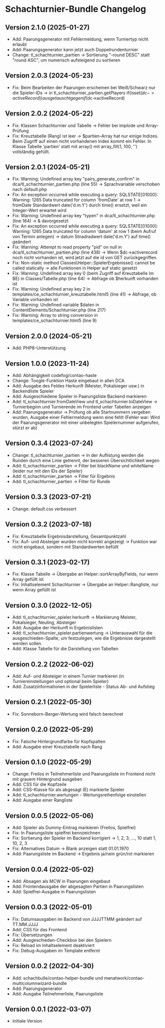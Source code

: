 # Schachturnier-Bundle Changelog

## Version 2.1.0 (2025-01-27)

* Add: Paarungsgenerator mit Fehlermeldung, wenn Turniertyp nicht erlaubt
* Add: Paarungsgenerator kann jetzt auch Doppelrundenturnier
* Change: tl_schachturnier_partien -> Sortierung "-round DESC" statt "round ASC", um numerisch aufsteigend zu sortieren

## Version 2.0.3 (2024-05-23)

* Fix: Beim Bearbeiten der Paarungen erscheinen bei Weiß/Schwarz nur die Spieler-IDs -> in tl_schachturnier_partien.getPlayers if(isset($dc->activeRecord)) ausgetauscht gegen if($dc->activeRecord)

## Version 2.0.2 (2024-05-22)

* Fix: Klassen Schachturnier und Tabelle -> Fehler bei implode und Array-Prüfung
* Fix: Kreuztabelle (Rang) ist leer -> $partien-Array hat nur einige Indizes. Beim Zugriff auf einen nicht vorhandenen Index kommt ein Fehler. In Klasse Tabelle 'partien' statt mit array() mit array_fill(1, 100, '') vollständig gefüllt.

## Version 2.0.1 (2024-05-21)

* Fix: Warning: Undefined array key "pairs_generate_confirm" in dca/tl_schachturnier_partien.php (line 55) -> Sprachvariable verschoben nach default.php
* Fix: An exception occurred while executing a query: SQLSTATE[01000]: Warning: 1265 Data truncated for column 'fromDate' at row 1 -> fromDate Standardwert date('d.m.Y') durch time() ersetzt, weil ein Integer-Wert erwartet wird
* Fix: Warning: Undefined array key "typen" in dca/tl_schachturnier.php (line 164) -> & davorgesetzt
* Fix: An exception occurred while executing a query: SQLSTATE[01000]: Warning: 1265 Data truncated for column 'datum' at row 1 (beim Aufruf von Termin anlegen) -> datum Stnadradwert date('d.m.Y') auf time() geändert
* Fix: Warning: Attempt to read property "pid" on null in dca/tl_schachturnier_partien.php (line 438) -> Wenn $dc->activerecord noch nicht vorhanden ist, wird jetzt auf die id von GET zurückgegriffen.
* Fix: Non-static method Classes\Helper::SpielerErgebnisse() cannot be called statically -> alle Funktionen in Helper auf static gesetzt
* Fix: Warning: Undefined array key 0 (beim Zugriff auf Kreuztabelle im BE) in Classes/Tabelle.php (line 64) -> Abfrage ob $herkunft vorhanden ist
* Fix: Warning: Undefined array key 2 in templates/ce_schachturnier_kreuztabelle.html5 (line 41) -> Abfrage, ob Variable vorhanden ist
* Fix: Warning: Undefined variable $daten in ContentElements/Schachturnier.php (line 217) 
* Fix: Warning: Array to string conversion in templates/ce_schachturnier.html5 (line 9) 

## Version 2.0.0 (2024-05-21)

* Add: PHP8-Unterstützung

## Version 1.0.0 (2023-11-24)

* Add: Abhängigkeit codefog/contao-haste
* Change: Toogle-Funktion Haste eingebaut in allen DCA
* Add: Ausgabe des Feldes Herkunft (Meister, Pokalsieger usw.) in Backendliste Spieler
* Add: Ausgeschiedene Spieler in Paarungsliste Backend markieren
* Add: tl_schachturnier.fromDateView und tl_schachturnier.toDateView -> Turnierbeginn und Turnierende im Frontend unter Tabellen anzeigen
* Add: Paarungsgenerator -> Prüfung ob alle Startnummern vergeben wurden, Ausgabe einer Fehlermeldung wenn eine fehlt (Fehler war: Wird der Paarungsgenerator mit einer unbelegten Spielernummer aufgerufen, stürzt er ab)

## Version 0.3.4 (2023-07-24)

* Change: tl_schachturnier_partien -> In der Auflistung werden die Runden durch eine Linie getrennt, der besseren Übersichtlichkeit wegen
* Add: tl_schachturnier_partien -> Filter bei blackName und whiteName (leider nur mit den IDs der Spieler)
* Add: tl_schachturnier_partien -> Filter für Ergebnis
* Add: tl_schachturnier_partien -> Filter für Runde

## Version 0.3.3 (2023-07-21)

* Change: default.css verbessert

## Version 0.3.2 (2023-07-18)

* Fix: Kreuztabelle Ergebnisdarstellung, Gesamtpunktzahl
* Fix: Auf- und Absteiger wurden nicht korrekt angezeigt -> Funktion war nicht eingebaut, sondern mit Standardwerten befüllt

## Version 0.3.1 (2023-02-17)

* Fix: Klasse Tabelle -> Übergabe an Helper::sortArrayByFields, nur wenn Array gefüllt ist
* Fix: Inhaltselement Schachturnier -> Übergabe an Helper::Rangliste, nur wenn Array gefüllt ist

## Version 0.3.0 (2022-12-05)

* Add: tl_schachturnier_spieler.herkunft -> Markierung Meister, Pokalsieger, Neuling, Absteiger
* Add: Ausgabe der Herkunft in Ergebnislisten
* Add: tl_schachturnier_spieler.partienwertung -> Unterauswahl für die ausgeschieden-Spalte, um festzulegen, wie die Ergebnisse dargestellt werden sollen.
* Add: Klasse Tabelle für die Darstellung von Tabellen

## Version 0.2.2 (2022-06-02)

* Add: Auf- und Absteiger in einem Turnier markieren (in Turniereinstellungen und optional beim Spieler)
* Add: Zusatzinformationen in der Spielerliste - Status Ab- und Aufstieg

## Version 0.2.1 (2022-05-30)

* Fix: Sonneborn-Berger-Wertung wird falsch berechnet

## Version 0.2.0 (2022-05-29)

* Fix: Falsche Hintergrundfarbe für Kopfspalten
* Add: Ausgabe einer Kreuztabelle nach Rang

## Version 0.1.0 (2022-05-29)

* Change: Freilos in Teilnehmerliste und Paarungsliste im Frontend nicht mit grauem Hintergrund ausgeben
* Add: CSS für die Kopfzeile
* Add: CSS-Klasse für als abgesagt (E) markierte Spieler
* Add: tl_schachturnier.wertungen - Wertungsreihenfolge einstellen
* Add: Ausgabe einer Rangliste

## Version 0.0.5 (2022-05-06)

* Add: Spieler als Dummy-Eintrag markieren (Freilos, Spielfrei)
* Fix: In Paarungsliste spielfrei kennzeichnen
* Fix: Sortierung der Spieler im Backend korrigiert -> 1, 2, 3, ..., 10 statt 1, 10, 2, 3
* Fix: Alternatives Datum -> Blank anzeigen statt 01.01.1970
* Add: Paarungsliste im Backend -> Ergebnis ja/nein grün/rot markieren

## Version 0.0.4 (2022-05-02)

* Add: Absagen als MCW in Paarungen eingebaut
* Add: Frontendausgabe der abgesagten Partien in Paarungslisten
* Add: Spielfrei-Ausgabe in Paarungslisten

## Version 0.0.3 (2022-05-01)

* Fix: Datumsausgaben im Backend von JJJJTTMM geändert auf TT.MM.JJJJ
* Add: CSS für das Frontend
* Fix: Übersetzungen
* Add: Ausgeschieden-Checkbox bei den Spielern
* Fix: Reload im Inhaltselement deaktiviert
* Fix: Debug-Ausgaben im Template entfernt

## Version 0.0.2 (2022-04-30)

* Add: schachbulle/contao-helper-bundle und menatwork/contao-multicolumnwizard-bundle
* Add: Paarungsgenerator
* Add: Ausgabe Teilnehmerliste, Paarungsliste

## Version 0.0.1 (2022-03-07)

* Initiale Version

